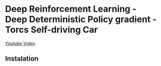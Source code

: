 # Deep Reinforcement Learning - Deep Deterministic Policy gradient - Torcs Self-driving Car

[Youtube Video](https://www.youtube.com/watch?v=XyvOfroVIwg)


## Instalation
